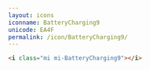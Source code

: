 ```yaml
---
layout: icons
iconname: BatteryCharging9
unicode: EA4F
permalink: /icon/BatteryCharging9/
---
```


``` html
<i class="mi mi-BatteryCharging9"></i>
```
